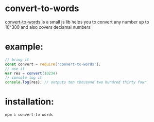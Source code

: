 # convert-to-words
[convert-to-words](https://github.com/AliBasicCoder/convert-to-words/) is a small js lib helps you to convert any number up
to 10^300 and also covers deciamal numbers 

# example:
```js
// bring it
const convert = require('convert-to-words');
// use it
var res = convert(10234)
// console log it
console.log(res); // outputs ten thousand two hundred thirty four
```
# installation:
```shell
npm i convert-to-words
```
